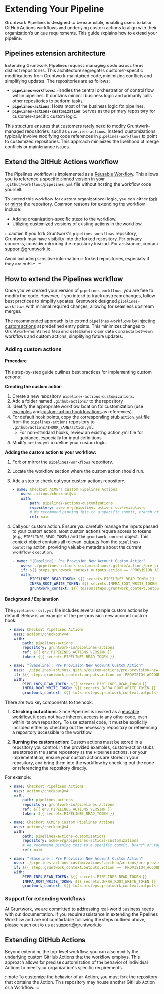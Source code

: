 # Extending Your Pipeline

Gruntwork Pipelines is designed to be extensible, enabling users to tailor GitHub Actions workflows and underlying custom actions to align with their organization’s unique requirements. This guide explains how to extend your pipeline.

## Pipelines extension architecture

Extending Gruntwork Pipelines requires managing code across three distinct repositories. This architecture segregates customer-specific modifications from Gruntwork-maintained code, minimizing conflicts and simplifying updates. The repositories are as follows:

- **`pipelines-workflows`**: Handles the central orchestration of control flow within pipelines. It contains minimal business logic and primarily calls other repositories to perform tasks.
- **`pipelines-actions`**: Hosts most of the business logic for pipelines.
- **`pipelines-actions-customization`**: Serves as the primary repository for customer-specific custom logic.

This structure ensures that customers rarely need to modify Gruntwork-managed repositories, such as `pipelines-actions`. Instead, customizations typically involve modifying code references in `pipelines-workflows` to point to customized repositories. This approach minimizes the likelihood of merge conflicts or maintenance issues.

## Extend the GitHub Actions workflow

The Pipelines workflow is implemented as a [Reusable Workflow](https://docs.github.com/en/actions/using-workflows/reusing-workflows). This allows you to reference a specific pinned version in your `.github/workflows/pipelines.yml` file without hosting the workflow code yourself.

To extend this workflow for custom organizational logic, you can either [fork](https://docs.github.com/en/pull-requests/collaborating-with-pull-requests/working-with-forks/fork-a-repo) or [mirror](https://docs.github.com/en/repositories/creating-and-managing-repositories/duplicating-a-repository) the repository. Common reasons for extending the workflow include:

- Adding organization-specific steps to the workflow.
- Utilizing customized versions of existing actions in the workflow.

:::caution
If you fork Gruntwork's `pipelines-workflows` repository, Gruntwork may have visibility into the forked repository. For privacy concerns, consider mirroring the repository instead. For assistance, contact [support@gruntwork.io](mailto:support@gruntwork.io).

Avoid including sensitive information in forked repositories, especially if they are public.
:::

## How to extend the Pipelines workflow

Once you've created your version of `pipelines-workflows`, you are free to modify the code. However, if you intend to track upstream changes, follow best practices to simplify updates. Gruntwork designed `pipelines-workflows` with minimal required changes, allowing for seamless upstream merges.

The recommended approach is to extend `pipelines-workflows` by injecting [custom actions](#adding-custom-actions) at predefined entry points. This minimizes changes to Gruntwork-maintained files and establishes clear data contracts between workflows and custom actions, simplifying future updates.

### Adding custom actions

#### Procedure

This step-by-step guide outlines best practices for implementing custom actions:

**Creating the custom action:**
1. Create a new repository, `pipelines-actions-customizations`.
2. Add a folder named `.github/actions/` to the repository.
3. Identify the appropriate workflow location for customization (use [examples](https://github.com/gruntwork-io/pipelines-actions/tree/main/.github/custom-actions) and [custom-action hook locations](https://github.com/gruntwork-io/pipelines-workflows/blob/main/.github/workflows/pipelines-root.yml) as references).
4. For default hook points, copy the corresponding stub `action.yml` file from the `pipelines-actions` repository to `.github/actions/$HOOK_NAME/action.yml`.
   - For non-standard hooks, review an existing action.yml file for guidance, especially for input definitions.
5. Modify `action.yml` to define your custom logic.

**Adding the custom action to your workflow:**
1. Fork or mirror the `pipelines-workflows` repository.
2. Locate the workflow section where the custom action should run.
3. Add a step to check out your custom actions repository.

    ```yml
    - name: Checkout ACME's Custom Pipelines Actions
        uses: actions/checkout@v4
        with:
            path: pipelines-actions-customizations
            repository: acme-org/pipelines-actions-customizations
            # We recommend pinning this to a specific commit, branch or tag instead of main
            ref: main
    ```
2. Call your custom action. Ensure you carefully manage the inputs passed to your custom action. Most custom actions require access to tokens (e.g., `PIPELINES_READ_TOKEN`) and the `gruntwork_context` object. This context object contains all relevant [outputs](https://github.com/gruntwork-io/pipelines-actions/blob/main/.github/actions/pipelines-bootstrap/action.yml#L43) from the `pipelines-bootstrap` action, providing valuable metadata about the current workflow execution.

    ```yml
    - name: "[Baseline]: Pre Provision New Account Custom Action"
        uses: ./pipelines-actions-customizations/.github/actions/pre-provision-new-account
        if: ${{ steps.gruntwork_context.outputs.action == 'PROVISION_ACCOUNT' }}
        with:
            PIPELINES_READ_TOKEN: ${{ secrets.PIPELINES_READ_TOKEN }}
            INFRA_ROOT_WRITE_TOKEN: ${{ secrets.INFRA_ROOT_WRITE_TOKEN }}
            gruntwork_context: ${{ toJson(steps.gruntwork_context.outputs) }}
    ```

#### Background / Explanation
The `pipelines-root.yml` file includes several sample custom actions by default. Below is an example of the pre-provision new account custom hook:

```yml
  - name: Checkout Pipelines Actions
    uses: actions/checkout@v4
    with:
        path: pipelines-actions
        repository: gruntwork-io/pipelines-actions
        ref: ${{ env.PIPELINES_ACTIONS_VERSION }}
        token: ${{ secrets.PIPELINES_READ_TOKEN }}

  - name: "[Baseline]: Pre Provision New Account Custom Action"
    uses: ./pipelines-actions/.github/custom-actions/pre-provision-new-account
    if: ${{ steps.gruntwork_context.outputs.action == 'PROVISION_ACCOUNT' }}
    with:
        PIPELINES_READ_TOKEN: ${{ secrets.PIPELINES_READ_TOKEN }}
        INFRA_ROOT_WRITE_TOKEN: ${{ secrets.INFRA_ROOT_WRITE_TOKEN }}
        gruntwork_context: ${{ toJson(steps.gruntwork_context.outputs) }}
```

There are two key components to the hook: 

1. **Checking out actions**: Since Pipelines is invoked as a [reusable workflow](https://docs.github.com/en/actions/using-workflows/reusing-workflows#calling-a-reusable-workflow), it does not have inherent access to any other code, even within its own repository. To use external code, it must be explicitly included either by checking out the necessary repository or referencing a repository accessible to the workflow.

2. **Running the custom action**: Custom actions must be stored in a repository you control. In the provided examples, custom-action stubs are stored in the same repository as the Pipelines actions. For your implementation, ensure your custom actions are stored in your repository, and bring them into the workflow by checking out the code or referencing the repository directly.

For example:

```yml
  - name: Checkout Pipelines Actions
    uses: actions/checkout@v4
    with:
        path: pipelines-actions
        repository: gruntwork-io/pipelines-actions
        ref: ${{ env.PIPELINES_ACTIONS_VERSION }}
        token: ${{ secrets.PIPELINES_READ_TOKEN }}

  - name: Checkout ACME's Custom Pipelines Actions
    uses: actions/checkout@v4
    with:
        path: pipelines-actions-customizations
        repository: acme-org/pipelines-actions-customizations
        # We recommend pinning this to a specific commit, branch or tag instead of main
        ref: main

  - name: "[Baseline]: Pre Provision New Account Custom Action"
    uses: ./pipelines-actions-customizations/.github/actions/pre-provision-new-account
    if: ${{ steps.gruntwork_context.outputs.action == 'PROVISION_ACCOUNT' }}
    with:
        PIPELINES_READ_TOKEN: ${{ secrets.PIPELINES_READ_TOKEN }}
        INFRA_ROOT_WRITE_TOKEN: ${{ secrets.INFRA_ROOT_WRITE_TOKEN }}
        gruntwork_context: ${{ toJson(steps.gruntwork_context.outputs) }}
```

### Support for extending workflows

At Gruntwork, we are committed to addressing real-world business needs with our documentation. If you require assistance in extending the Pipelines Workflow and are not comfortable following the steps outlined above, please reach out to us at [support@gruntwork.io](mailto:support@gruntwork.io).

## Extending GitHub Actions

Beyond extending the top-level workflow, you can also modify the underlying custom GitHub Actions that the workflow employs. This approach allows for precise customization of the behavior of individual Actions to meet your organization's specific requirements.

:::note
To customize the behavior of an Action, you must fork the repository that contains the Action. This repository may house another GitHub Action or a Workflow.
:::

